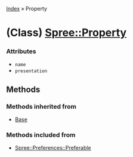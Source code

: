 [Index](../_index.md) » Property

# (Class) [Spree::Property](http://m.gymplayer.com/property.rb)

### Attributes
* `name`
* `presentation`

## Methods
### Methods inherited from
* [Base](Base.md)

### Methods included from
* [Spree::Preferences::Preferable](Preferences/Preferable.md)

